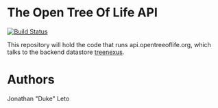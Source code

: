 # The Open Tree Of Life API

[![Build Status](https://secure.travis-ci.org/opentreeoflife/api.opentreeoflife.org.png)](http://travis-ci.org/opentreeoflife/api.opentreeoflife.org.png)

This repository will hold the code that runs api.opentreeoflife.org, which talks
to the backend datastore [treenexus](https://github.com/OpenTreeOfLife/treenexus).

# Authors

Jonathan "Duke" Leto
